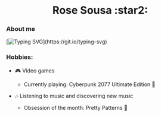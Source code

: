 
<h1 align="center">Rose Sousa :star2: </h1>


### About me

[![Typing SVG](https://readme-typing-svg.demolab.com?font=Kanit&duration=3000&pause=400&color=C78EF7&center=true&vCenter=true&multiline=true&random=false&width=500&height=100&lines=Web+Dev+Student.+;Graphic+Designer+and+aspiring+Illustrator.;Games+and+music+are+the+keepers+of+my+inner+peace.)](https://git.io/typing-svg)

### Hobbies:

- :video_game: Video games
  - Currently playing: Cyberpunk 2077 Ultimate Edition :robot:
 
- :notes: Listening to music and discovering new music
  - Obsession of the month: Pretty Patterns :milky_way:



